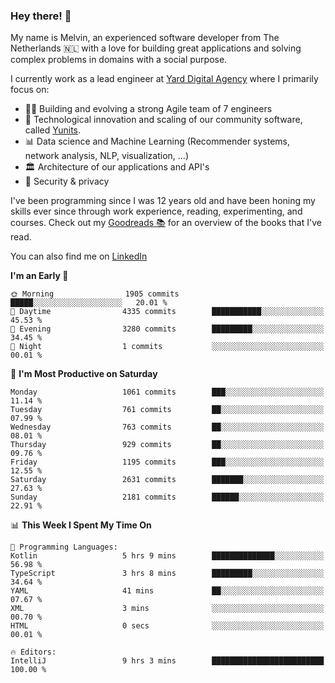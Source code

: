 ### Hey there! 👋

My name is Melvin, an experienced software developer from The Netherlands 🇳🇱 with a love for building great applications and solving complex problems in domains with a social purpose. 

I currently work as a lead engineer at [Yard Digital Agency](https://github.com/yardinternet) where I primarily focus on:

* 👏🏼 Building and evolving a strong Agile team of 7 engineers
* 🚀 Technological innovation and scaling of our community software, called [Yunits](https://www.yunits.com/).
* 📊 Data science and Machine Learning (Recommender systems, network analysis, NLP, visualization, ...)
* 🏛 Architecture of our applications and API's
* 🔐 Security & privacy

I've been programming since I was 12 years old and have been honing my skills ever since through work experience, reading, experimenting, and courses.
Check out my [Goodreads 📚](https://goodreads.com/melvinkoopmans) for an overview of the books that I've read. 

You can also find me on [LinkedIn](https://www.linkedin.com/in/melvinkoopmans)

<!--START_SECTION:waka-->
**I'm an Early 🐤** 

```text
🌞 Morning                1905 commits        █████░░░░░░░░░░░░░░░░░░░░   20.01 % 
🌆 Daytime                4335 commits        ███████████░░░░░░░░░░░░░░   45.53 % 
🌃 Evening                3280 commits        █████████░░░░░░░░░░░░░░░░   34.45 % 
🌙 Night                  1 commits           ░░░░░░░░░░░░░░░░░░░░░░░░░   00.01 % 
```
📅 **I'm Most Productive on Saturday** 

```text
Monday                   1061 commits        ███░░░░░░░░░░░░░░░░░░░░░░   11.14 % 
Tuesday                  761 commits         ██░░░░░░░░░░░░░░░░░░░░░░░   07.99 % 
Wednesday                763 commits         ██░░░░░░░░░░░░░░░░░░░░░░░   08.01 % 
Thursday                 929 commits         ██░░░░░░░░░░░░░░░░░░░░░░░   09.76 % 
Friday                   1195 commits        ███░░░░░░░░░░░░░░░░░░░░░░   12.55 % 
Saturday                 2631 commits        ███████░░░░░░░░░░░░░░░░░░   27.63 % 
Sunday                   2181 commits        ██████░░░░░░░░░░░░░░░░░░░   22.91 % 
```


📊 **This Week I Spent My Time On** 

```text
💬 Programming Languages: 
Kotlin                   5 hrs 9 mins        ██████████████░░░░░░░░░░░   56.98 % 
TypeScript               3 hrs 8 mins        █████████░░░░░░░░░░░░░░░░   34.64 % 
YAML                     41 mins             ██░░░░░░░░░░░░░░░░░░░░░░░   07.67 % 
XML                      3 mins              ░░░░░░░░░░░░░░░░░░░░░░░░░   00.70 % 
HTML                     0 secs              ░░░░░░░░░░░░░░░░░░░░░░░░░   00.01 % 

🔥 Editors: 
IntelliJ                 9 hrs 3 mins        █████████████████████████   100.00 % 
```


<!--END_SECTION:waka-->
